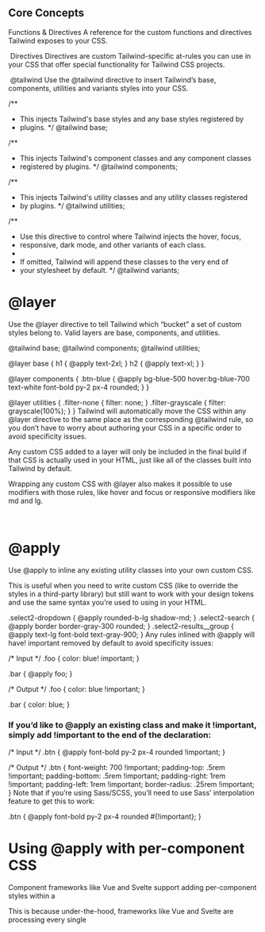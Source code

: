 ## Core Concepts

Functions & Directives
A reference for the custom functions and directives Tailwind exposes to your CSS.

​
Directives
Directives are custom Tailwind-specific at-rules you can use in your CSS that offer special functionality for Tailwind CSS projects.

​
@tailwind
Use the @tailwind directive to insert Tailwind’s base, components, utilities and variants styles into your CSS.

/**
 * This injects Tailwind's base styles and any base styles registered by
 * plugins.
 */
@tailwind base;

/**
 * This injects Tailwind's component classes and any component classes
 * registered by plugins.
 */
@tailwind components;

/**
 * This injects Tailwind's utility classes and any utility classes registered
 * by plugins.
 */
@tailwind utilities;

/**
 * Use this directive to control where Tailwind injects the hover, focus,
 * responsive, dark mode, and other variants of each class.
 *
 * If omitted, Tailwind will append these classes to the very end of
 * your stylesheet by default.
 */
@tailwind variants;
​
# @layer
Use the @layer directive to tell Tailwind which “bucket” a set of custom styles belong to. Valid layers are base, components, and utilities.

@tailwind base;
@tailwind components;
@tailwind utilities;

@layer base {
  h1 {
    @apply text-2xl;
  }
  h2 {
    @apply text-xl;
  }
}

@layer components {
  .btn-blue {
    @apply bg-blue-500 hover:bg-blue-700 text-white font-bold py-2 px-4 rounded;
  }
}

@layer utilities {
  .filter-none {
    filter: none;
  }
  .filter-grayscale {
    filter: grayscale(100%);
  }
}
Tailwind will automatically move the CSS within any @layer directive to the same place as the corresponding @tailwind rule, so you don’t have to worry about authoring your CSS in a specific order to avoid specificity issues.

Any custom CSS added to a layer will only be included in the final build if that CSS is actually used in your HTML, just like all of the classes built into Tailwind by default.

Wrapping any custom CSS with @layer also makes it possible to use modifiers with those rules, like hover and focus or responsive modifiers like md and lg.

​
# @apply
Use @apply to inline any existing utility classes into your own custom CSS.

This is useful when you need to write custom CSS (like to override the styles in a third-party library) but still want to work with your design tokens and use the same syntax you’re used to using in your HTML.

.select2-dropdown {
  @apply rounded-b-lg shadow-md;
}
.select2-search {
  @apply border border-gray-300 rounded;
}
.select2-results__group {
  @apply text-lg font-bold text-gray-900;
}
Any rules inlined with @apply will have! important removed by default to avoid specificity issues:

/* Input */
.foo {
  color: blue! important;
}

.bar {
  @apply foo;
}

/* Output */
.foo {
  color: blue !important;
}

.bar {
  color: blue;
}
### If you’d like to @apply an existing class and make it !important, simply add !important to the end of the declaration:

/* Input */
.btn {
  @apply font-bold py-2 px-4 rounded !important;
}

/* Output */
.btn {
  font-weight: 700 !important;
  padding-top: .5rem !important;
  padding-bottom: .5rem !important;
  padding-right: 1rem !important;
  padding-left: 1rem !important;
  border-radius: .25rem !important;
}
Note that if you’re using Sass/SCSS, you’ll need to use Sass’ interpolation feature to get this to work:

.btn {
  @apply font-bold py-2 px-4 rounded #{!important};
}
​
# Using @apply with per-component CSS
Component frameworks like Vue and Svelte support adding per-component styles within a <style> block that lives in each component file.

If you try to @apply a custom class you’ve defined in your global CSS in one of these per-component <style> blocks, you’ll get an error about the class not existing:

main.css
@tailwind base;
@tailwind components;
@tailwind utilities;

@layer components {
  .card {
    background-color: theme(colors.white);
    border-radius: theme(borderRadius.lg);
    padding: theme(spacing.6);
    box-shadow: theme(boxShadow.xl);
  }
}
Card.svelte
<div>
  <slot></slot>
</div>

<style>
  div {
    /* Won't work because this file and main.css are processed separately */
    @apply card;
  }
</style>
This is because under-the-hood, frameworks like Vue and Svelte are processing every single <style> block independently, and running your PostCSS plugin chain against each one in isolation.

That means if you have 10 components that each have a <style> block, Tailwind is being run 10 separate times, and each run has zero knowledge about the other runs. Because of this, when you try to @apply card in Card.svelte it fails, because Tailwind has no idea that the card class exists since Svelte processed Card.svelte and main.css in total isolation from each other.

The solution to this problem is to define any custom styles you want to @apply in your components using the plugin system instead:

tailwind.config.js
const plugin = require('tailwindcss/plugin')

module.exports = {
  // ...
  plugins: [
    plugin(function ({ addComponents, theme }) {
      addComponents({
        '.card': {
          backgroundColor: theme('colors.white'),
          borderRadius: theme('borderRadius.lg'),
          padding: theme('spacing.6'),
          boxShadow: theme('boxShadow.xl'),
        }
      })
    })
  ]
}
This way any file processed by Tailwind that uses this config file will have access to those styles.

Honestly though the best solution is to just not do weird stuff like this at all. Use Tailwind’s utilities directly in your markup the way they are intended to be used, and don’t abuse the @apply feature to do things like this and you will have a much better experience.

​
# @config
Use the @config directive to specify which config file Tailwind should use when compiling that CSS file. This is useful for projects that need to use different configuration files for different CSS entry points.


site.css

admin.css
@config "./tailwind.site.config.js";

@tailwind base;
@tailwind components;
@tailwind utilities;
The path you provide to the @config directive is relative to that CSS file, and will take precedence over a path defined in your PostCSS configuration or in the Tailwind CLI.

Note that if you’re using postcss-import, your @import statements need to come before @config for things to work correctly, as postcss-import is strict about following the CSS spec which requires @import statements to precede any other rules in the file.

Don’t put @config before your @import statements

admin.css
@config "./tailwind.admin.config.js";

@import "tailwindcss/base";
@import "./custom-base.css";
@import "tailwindcss/components";
@import "./custom-components.css";
@import "tailwindcss/utilities";
Put your @import statements before the @config directive

admin.css
@import "tailwindcss/base";
@import "./custom-base.css";
@import "tailwindcss/components";
@import "./custom-components.css";
@import "tailwindcss/utilities";

@config "./tailwind.admin.config.js";
​
# Functions
Tailwind adds a few custom functions you can use in your CSS to access Tailwind-specific values. These functions are evaluated at build-time, and are replaced by static values in your final CSS.

​
- theme()
Use the theme() function to access your Tailwind config values using dot notation.

.content-area {
  height: calc(100vh - theme(spacing.12));
}
If you need to access a value that contains a dot (like the 2.5 value in the spacing scale), you can use square bracket notation:

.content-area {
  height: calc(100vh - theme(spacing[2.5]));
}
Since Tailwind uses a nested object syntax to define its default color palette, make sure to use dot notation to access the nested colors.

Don’t use the dash syntax when accessing nested color values

.btn-blue {
  background-color: theme(colors.blue-500);
}
Use dot notation to access nested color values

.btn-blue {
  background-color: theme(colors.blue.500);
}
To adjust the opacity of a color retrieved with theme, use a slash followed by the opacity value you want to use:

.btn-blue {
  background-color: theme(colors.blue.500 / 75%);
}
​
- screen()
The screen function allows you to create media queries that reference your breakpoints by name instead of duplicating their values in your own CSS.

@media screen(sm) {
  /* ... */
}
This will resolve to the underlying screen value at build-time, generating a regular media query that matches specified breakpoint:

@media (min-width: 640px) {
  /* ... */
}
